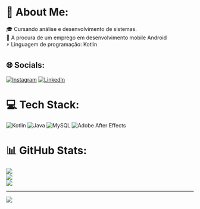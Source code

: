 # 💫 About Me:
🎓 Cursando análise e desenvolvimento de sistemas.<br>🤝 A procura de um emprego em desenvolvimento mobile Android<br>⚡ Linguagem de programação: Kotlin


## 🌐 Socials:
[![Instagram](https://img.shields.io/badge/Instagram-%23E4405F.svg?logo=Instagram&logoColor=white)](https://instagram.com/https://www.instagram.com/leoox01/) [![LinkedIn](https://img.shields.io/badge/LinkedIn-%230077B5.svg?logo=linkedin&logoColor=white)](https://linkedin.com/in/linkedin.com/in/leonardo-xavier-veloso-295343244) 

# 💻 Tech Stack:
![Kotlin](https://img.shields.io/badge/kotlin-%237F52FF.svg?style=for-the-badge&logo=kotlin&logoColor=white) ![Java](https://img.shields.io/badge/java-%23ED8B00.svg?style=for-the-badge&logo=openjdk&logoColor=white) ![MySQL](https://img.shields.io/badge/mysql-%2300000f.svg?style=for-the-badge&logo=mysql&logoColor=white) ![Adobe After Effects](https://img.shields.io/badge/Adobe%20After%20Effects-9999FF.svg?style=for-the-badge&logo=Adobe%20After%20Effects&logoColor=white)
# 📊 GitHub Stats:
![](https://github-readme-stats.vercel.app/api?username=leonardoxavierveloso&theme=dark&hide_border=false&include_all_commits=false&count_private=false)<br/>
![](https://github-readme-streak-stats.herokuapp.com/?user=leonardoxavierveloso&theme=dark&hide_border=false)<br/>
![](https://github-readme-stats.vercel.app/api/top-langs/?username=leonardoxavierveloso&theme=dark&hide_border=false&include_all_commits=false&count_private=false&layout=compact)

---
[![](https://visitcount.itsvg.in/api?id=leonardoxavierveloso&icon=0&color=0)](https://visitcount.itsvg.in)

<!-- Proudly created with GPRM ( https://gprm.itsvg.in ) -->